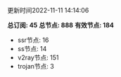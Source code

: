 更新时间2022-11-11 14:14:06

**总订阅: 45**
**总节点: 888**
**有效节点: 184**
- ssr节点: 16
- ss节点: 14
- v2ray节点: 151
- trojan节点: 3
